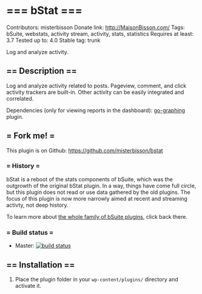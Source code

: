 # === bStat ===
Contributors: misterbisson
Donate link: http://MaisonBisson.com/
Tags: bSuite, webstats, activity stream, activity, stats, statistics
Requires at least: 3.7
Tested up to: 4.0
Stable tag: trunk

Log and analyze activity.

## == Description ==

Log and analyze activity related to posts. Pageview, comment, and click activity trackers are built-in. Other activity can be easily integrated and correlated.

Dependencies (only for viewing reports in the dashboard): [go-graphing](https://github.com/GigaOM/go-graphing) plugin.

## = Fork me! =

This plugin is on Github: https://github.com/misterbisson/bstat

### = History =

bStat is a reboot of the stats components of bSuite, which was the outgrowth of the original bStat plugin. In a way, things have come full circle, but this plugin does not read or use data gathered by the old plugins. The focus of this plugin is now more narrowly aimed at recent and streaming activty, not deep history. 

To learn more about <a href="http://wordpress.org/extend/plugins/tags/bsuite">the whole family of bSuite plugins</a>, click back there.

### = Build status =

- Master: <a href="https://travis-ci.org/misterbisson/bstat"><img src="https://travis-ci.org/misterbisson/bstat.svg?branch=master" alt="build status" /></a>

## == Installation ==

1. Place the plugin folder in your `wp-content/plugins/` directory and activate it.
